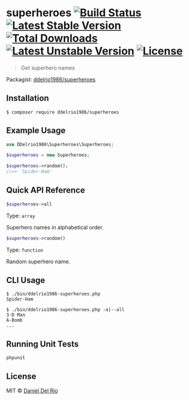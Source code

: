 # superheroes [![Build Status](https://travis-ci.org/ddelrio1986/superheroes.svg?branch=master)](https://travis-ci.org/ddelrio1986/superheroes) [![Latest Stable Version](https://poser.pugx.org/ddelrio1986/superheroes/v/stable)](https://packagist.org/packages/ddelrio1986/superheroes) [![Total Downloads](https://poser.pugx.org/ddelrio1986/superheroes/downloads)](https://packagist.org/packages/ddelrio1986/superheroes) [![Latest Unstable Version](https://poser.pugx.org/ddelrio1986/superheroes/v/unstable)](https://packagist.org/packages/ddelrio1986/superheroes) [![License](https://poser.pugx.org/ddelrio1986/superheroes/license)](https://packagist.org/packages/ddelrio1986/superheroes)

> Get superhero names

Packagist: [ddelrio1986/superheroes](https://packagist.org/packages/ddelrio1986/superheroes)

## Installation

```
$ composer require ddelrio1986/superheroes
```

## Example Usage

```php
use DDelrio1986\Superheroes\Superheroes;

$superheroes = new Superheroes;

$superheroes->random();
//=> 'Spider-Ham'
```
## Quick API Reference

```php
$superheroes->all
```

Type: `array`

Superhero names in alphabetical order.

```php
$superheroes->random()
```

Type: `function`

Random superhero name.

## CLI Usage

```
$ ./bin/ddelrio1986-superheroes.php
Spider-Ham
```

```
$ ./bin/ddelrio1986-superheroes.php -a|--all
3-D Man
A-Bomb
...
```

## Running Unit Tests

```
phpunit
```

## License

MIT © [Daniel Del Rio](http://github.com/ddelrio1986)
